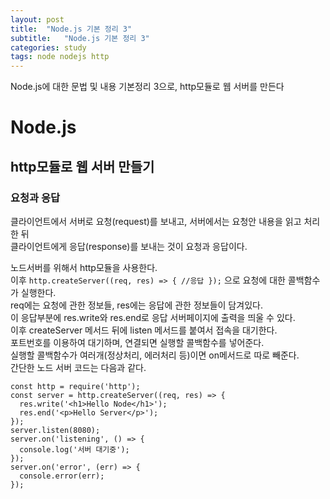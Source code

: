 ```yaml
---
layout: post
title:  "Node.js 기본 정리 3"
subtitle:   "Node.js 기본 정리 3"
categories: study
tags: node nodejs http
---
```


Node.js에 대한 문법 및 내용 기본정리 3으로, http모듈로 웹 서버를 만든다

# Node.js

## http모듈로 웹 서버 만들기

### 요청과 응답

클라이언트에서 서버로 요청(request)를 보내고, 서버에서는 요청안 내용을 읽고 처리한 뒤  
클라이언트에게 응답(response)를 보내는 것이 요청과 응답이다.  

노드서버를 위해서 http모듈을 사용한다.  
이후 `http.createServer((req, res) => { //응답 });` 으로 요청에 대한 콜백함수가 실행한다.  
req에는 요청에 관한 정보들, res에는 응답에 관한 정보들이 담겨있다.  
이 응답부분에 res.write와 res.end로 응답 서버페이지에 출력을 띄울 수 있다.  
이후 createServer 메서드 뒤에 listen 메서드를 붙여서 접속을 대기한다.  
포트번호를 이용하여 대기하며, 연결되면 실행할 콜백함수를 넣어준다.  
실행할 콜백함수가 여러개(정상처리, 에러처리 등)이면 on메서드로 따로 빼준다.  
간단한 노드 서버 코드는 다음과 같다.  
~~~
const http = require('http');
const server = http.createServer((req, res) => {
  res.write('<h1>Hello Node</h1>');
  res.end('<p>Hello Server</p>');
});
server.listen(8080);
server.on('listening', () => {
  console.log('서버 대기중');
});
server.on('error', (err) => {
  console.error(err);
});
~~~
